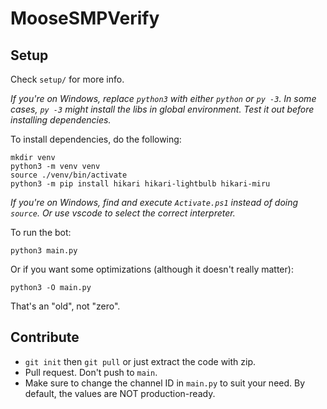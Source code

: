 # MooseSMPVerify

## Setup

Check `setup/` for more info.

*If you're on Windows, replace `python3` with either `python` or `py -3`. In some cases, `py -3` might install the libs in global environment. Test it out before installing dependencies.*

To install dependencies, do the following:

```
mkdir venv
python3 -m venv venv
source ./venv/bin/activate
python3 -m pip install hikari hikari-lightbulb hikari-miru
```

*If you're on Windows, find and execute `Activate.ps1` instead of doing `source`. Or use vscode to select the correct interpreter.*

To run the bot:

```
python3 main.py
```

Or if you want some optimizations (although it doesn't really matter):

```
python3 -O main.py
```

That's an "old", not "zero".

## Contribute

- `git init` then `git pull` or just extract the code with zip.
- Pull request. Don't push to `main`.
- Make sure to change the channel ID in `main.py` to suit your need. By default, the values are NOT production-ready.
